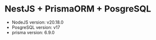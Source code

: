 # NestJS + PrismaORM + PosgreSQL
- NodeJS version: v20.18.0
- PosgreSQL version: v17
- prisma version: 6.9.0

